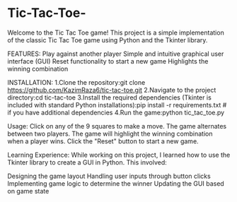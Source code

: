 # Tic-Tac-Toe-
Welcome to the Tic Tac Toe game! This project is a simple implementation of the classic Tic Tac Toe game using Python and the Tkinter library.

FEATURES:
Play against another player
Simple and intuitive graphical user interface (GUI)
Reset functionality to start a new game
Highlights the winning combination

INSTALLATION:
1.Clone the repository:git clone https://github.com/KazimRaza6/tic-tac-toe.git
2.Navigate to the project directory:cd tic-tac-toe
3.Install the required dependencies (Tkinter is included with standard Python installations):pip install -r requirements.txt  # if you have additional dependencies
4.Run the game:python tic_tac_toe.py

Usage:
Click on any of the 9 squares to make a move.
The game alternates between two players.
The game will highlight the winning combination when a player wins.
Click the "Reset" button to start a new game.

Learning Experience:
While working on this project, I learned how to use the Tkinter library to create a GUI in Python. This involved:

Designing the game layout
Handling user inputs through button clicks
Implementing game logic to determine the winner
Updating the GUI based on game state
